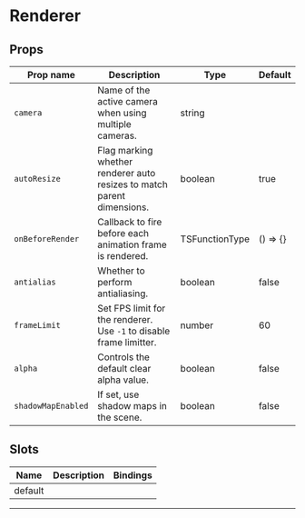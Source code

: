 # Renderer

## Props

| Prop name        | Description                                                             | Type           | Default     |
| ---------------- | ----------------------------------------------------------------------- | -------------- | ----------- |
|` camera           `| Name of the active camera when using multiple cameras.                  | string         |             |
|` autoResize       `| Flag marking whether renderer auto resizes to match parent dimensions.  | boolean        | true        |
|` onBeforeRender   `| Callback to fire before each animation frame is rendered.               | TSFunctionType | () =&gt; {} |
|` antialias        `| Whether to perform antialiasing.                                        | boolean        | false       |
|` frameLimit       `| Set FPS limit for the renderer.<br/>Use `-1` to disable frame limitter. | number         | 60          |
|` alpha            `| Controls the default clear alpha value.                                 | boolean        | false       |
|` shadowMapEnabled `| If set, use shadow maps in the scene.                                   | boolean        | false       |

## Slots

| Name    | Description | Bindings |
| ------- | ----------- | -------- |
| default |             |          |

---
